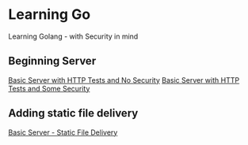 # Learning Go
Learning Golang - with Security in mind

## Beginning Server

[Basic Server with HTTP Tests and No Security](begserver/begserver.md)
[Basic Server with HTTP Tests and Some Security](begserver/hardened/begserverhardened.md)

## Adding static file delivery

[Basic Server - Static File Delivery](fileserver/fileserver.md)
